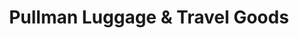 ---
title: "Pullman Luggage & Travel Goods"
url: /miraflores/pullman-luggage-y-travel-goods/
shop: general
---